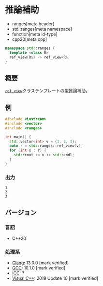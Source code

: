 # 推論補助
* ranges[meta header]
* std::ranges[meta namespace]
* function[meta id-type]
* cpp20[meta cpp]

```cpp
namespace std::ranges {
  template <class R>
  ref_view(R&) -> ref_view<R>;
}
```

## 概要

[`ref_view`](../ref_view.md)クラステンプレートの型推論補助。


## 例
```cpp example
#include <iostream>
#include <vector>
#include <ranges>

int main() {
  std::vector<int> v = {1, 2, 3};
  auto r = std::ranges::ref_view(v);
  for (int x : r) {
    std::cout << x << std::endl;
  }
}
```

### 出力
```
1
2
3
```

## バージョン
### 言語
- C++20

### 処理系
- [Clang](/implementation.md#clang): 13.0.0 [mark verified]
- [GCC](/implementation.md#gcc): 10.1.0 [mark verified]
- [ICC](/implementation.md#icc): ?
- [Visual C++](/implementation.md#visual_cpp): 2019 Update 10 [mark verified]
